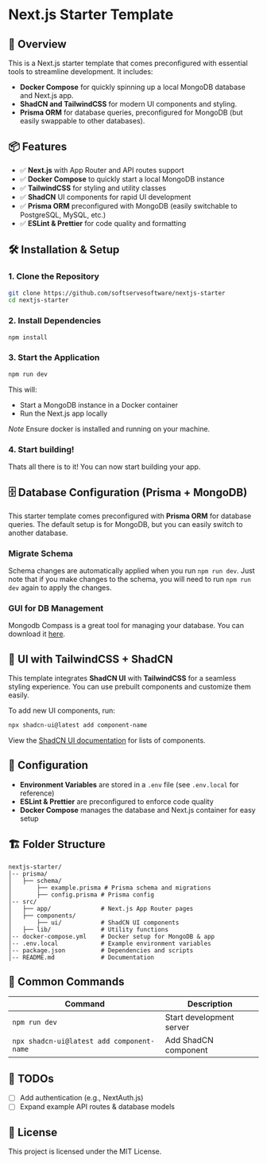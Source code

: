 # Next.js Starter Template

## 🚀 Overview

This is a Next.js starter template that comes preconfigured with essential tools to streamline development. It includes:

- **Docker Compose** for quickly spinning up a local MongoDB database and Next.js app.
- **ShadCN and TailwindCSS** for modern UI components and styling.
- **Prisma ORM** for database queries, preconfigured for MongoDB (but easily swappable to other databases).

## 📦 Features

- ✅ **Next.js** with App Router and API routes support
- ✅ **Docker Compose** to quickly start a local MongoDB instance
- ✅ **TailwindCSS** for styling and utility classes
- ✅ **ShadCN** UI components for rapid UI development
- ✅ **Prisma ORM** preconfigured with MongoDB (easily switchable to PostgreSQL, MySQL, etc.)
- ✅ **ESLint & Prettier** for code quality and formatting

## 🛠️ Installation & Setup

### 1. Clone the Repository

```sh
git clone https://github.com/softservesoftware/nextjs-starter
cd nextjs-starter
```

### 2. Install Dependencies

```sh
npm install
```

### 3. Start the Application
```sh
npm run dev
```
This will:
- Start a MongoDB instance in a Docker container
- Run the Next.js app locally

*Note* Ensure docker is installed and running on your machine.

### 4. Start building!
Thats all there is to it! You can now start building your app.


## 🗄️ Database Configuration (Prisma + MongoDB)
This starter template comes preconfigured with **Prisma ORM** for database queries. The default setup is for MongoDB, but you can easily switch to another database.

### Migrate Schema
Schema changes are automatically applied when you run `npm run dev`. Just note that if you make changes to the schema, you will need to run `npm run dev` again to apply the changes.

### GUI for DB Management
Mongodb Compass is a great tool for managing your database. You can download it [here](https://www.mongodb.com/try/download/compass).

## 🎨 UI with TailwindCSS + ShadCN
This template integrates **ShadCN UI** with **TailwindCSS** for a seamless styling experience. You can use prebuilt components and customize them easily.

To add new UI components, run:
```sh
npx shadcn-ui@latest add component-name
```
View the [ShadCN UI documentation](https://ui.shadcn.com/docs/components/accordion) for lists of components.

## 🔧 Configuration
- **Environment Variables** are stored in a `.env` file (see `.env.local` for reference)
- **ESLint & Prettier** are preconfigured to enforce code quality
- **Docker Compose** manages the database and Next.js container for easy setup

## 🏗️ Folder Structure
```
nextjs-starter/
│-- prisma/
│   ├── schema/
│       ├── example.prisma # Prisma schema and migrations
│       ├── config.prisma # Prisma config
│-- src/
│   ├── app/              # Next.js App Router pages
│   ├── components/       
│       ├── ui/           # ShadCN UI components
│   ├── lib/              # Utility functions
│-- docker-compose.yml    # Docker setup for MongoDB & app
│-- .env.local            # Example environment variables
│-- package.json          # Dependencies and scripts
│-- README.md             # Documentation
```

## 📜 Common Commands
| Command                  | Description |
|--------------------------|-------------|
| `npm run dev`            | Start development server |
| `npx shadcn-ui@latest add component-name` | Add ShadCN component |

## 📌 TODOs
- [ ] Add authentication (e.g., NextAuth.js)
- [ ] Expand example API routes & database models

## 📄 License
This project is licensed under the MIT License.

